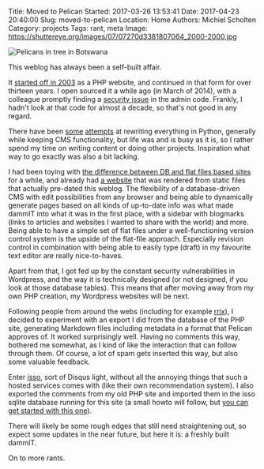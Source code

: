 Title: Moved to Pelican
Started: 2017-03-26 13:53:41
Date: 2017-04-23 20:40:00
Slug: moved-to-pelican
Location: Home
Authors: Michiel Scholten
Category: projects
Tags: rant, meta
Image: https://shuttereye.org/images/07/07270d3381807064_2000-2000.jpg

![Pelicans in tree in Botswana](https://shuttereye.org/images/07/07270d3381807064_2000-2000.jpg)

This weblog has always been a self-built affair.

It [started off in 2003]({filename}20031221-my-very-own-rantbox.md) as a PHP website, and continued in that form for over thirteen years. I open sourced it a while ago (in March of 2014), with a colleague promptly finding a [security issue](https://github.com/aquatix/dammit/commit/348c185f40fac8988ffd5b9b20fc1106766bbe68) in the admin code. Frankly, I hadn't look at that code for almost a decade, so that's not good in any regard.

There have been [some]({filename}20151221-dammit-12-years-of-rants.md) [attempts]({filename}20141222-eleven-years-and-counting.md) at rewriting everything in Python, generally while keeping CMS functionality, but life was and is busy as it is, so I rather spend my time on writing content or doing other projects. Inspiration what way to go exactly was also a bit lacking.

I had been toying with [the difference between DB and flat files based sites]({filename}20140810-website-framework-database-driven-or-flat-files.md) for a while, and already had [a website](https://aquariusoft.org) that was rendered from static files that actually pre-dated this weblog. The flexibility of a database-driven CMS with edit possibilities from any browser and being able to dynamically generate pages based on all kinds of up-to-date info was what made dammIT into what it was in the first place, with a sidebar with blogmarks (links to articles and websites I wanted to share with the world) and more. Being able to have a simple set of flat files under a well-functioning version control system is the upside of the flat-file approach. Especially revision control in combination with being able to easily type (draft) in my favourite text editor are really nice-to-haves.

Apart from that, I got fed up by the constant security vulnerabilities in Wordpress, and the way it is technically designed (or not designed, if you look at those database tables). This means that after moving away from my own PHP creation, my Wordpress websites will be next.

Following people from around the webs (including for example [rrix](http://rix.si/blog/2013/06/04/moved-to-pelican/)), I decided to experiment with an export I did from the database of the PHP site, generating Markdown files including metadata in a format that Pelican approves of. It worked surprisingly well. Having no comments this way, bothered me somewhat, as I kind of like the interaction that can follow through them. Of course, a lot of spam gets inserted this way, but also some valuable feedback.

Enter [isso](https://posativ.org/isso/docs/), sort of Disqus light, without all the annoying things that such a hosted services comes with (like their own recommendation system). I also exported the comments from my old PHP site and imported them in the isso sqlite database running for this site (a small howto will follow, but [you can get started with this one](http://blog.pythonity.com/how-to-use-isso.html)).

There will likely be some rough edges that still need straightening out, so expect some updates in the near future, but here it is: a freshly built dammIT.

On to more rants.
